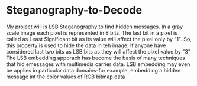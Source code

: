 # Steganography-to-Decode
My project will is LSB Steganography to find hidden messages.
In a gray scale image each pixel is represented in 8 bits. The last bit in a pixel is called as Least Significant bit as its value will affect the pixel only by "1". So, this property is used to hide the data in teh image. If anyone have considered last two bits as LSB bits as they will affect the pixel value by "3"
The LSB embedding apporach has become the basis of many techniques that hid emessages with multimedia carrier data. LSB embedding may even be applies in particular data domains-for example, embedding a hidden message int the color values of RGB bitmap data
